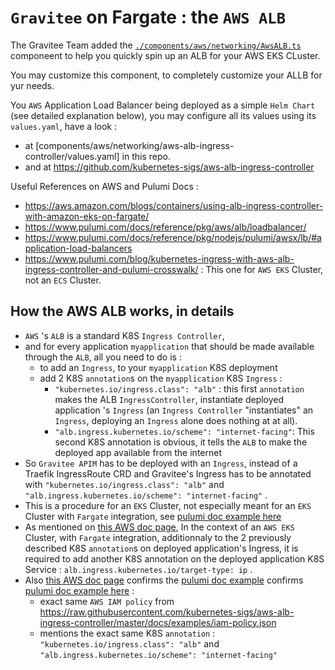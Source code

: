 # `Gravitee` on Fargate : the `AWS ALB`


The Gravitee Team added the [`./components/aws/networking/AwsALB.ts`](./components/aws/networking/) componeent to help you quickly spin up an ALB for your AWS EKS CLuster.

You may customize this component, to completely customize your ALLB for yur needs.

You `AWS` Application Load Balancer being deployed as a simple `Helm Chart` (see detailed explanation below), you may configure all its values using its `values.yaml`, have a look :
* at [components/aws/networking/aws-alb-ingress-controller/values.yaml] in this repo.
* and at https://github.com/kubernetes-sigs/aws-alb-ingress-controller


Useful References on AWS and Pulumi Docs :

* https://aws.amazon.com/blogs/containers/using-alb-ingress-controller-with-amazon-eks-on-fargate/
* https://www.pulumi.com/docs/reference/pkg/aws/alb/loadbalancer/
* https://www.pulumi.com/docs/reference/pkg/nodejs/pulumi/awsx/lb/#application-load-balancers
* https://www.pulumi.com/blog/kubernetes-ingress-with-aws-alb-ingress-controller-and-pulumi-crosswalk/ : This one for `AWS EKS` Cluster, not an `ECS` Cluster.


## How the AWS ALB works, in details

* `AWS` 's `ALB` is a standard K8S `Ingress Controller`,
* and for every application `myapplication` that should be made available through the `ALB`, all you need to do is :
  * to add an `Ingress`, to your `myapplication` K8S deployment
  * add 2 K8S `annotation`s on the `myapplication` K8S `Ingress` :
    * `"kubernetes.io/ingress.class": "alb"` : this first `annotation` makes the ALB `IngressController`, instantiate deployed application 's `Ingress`  (an `Ingress Controller` "instantiates" an `Ingress`, deploying an `Ingress` alone does nothing at at all).
    * `"alb.ingress.kubernetes.io/scheme": "internet-facing"`:  This second K8S annotation is obvious, it tells the `ALB` to make the deployed app available from the internet
* So `Gravitee APIM` has to be deployed with an `Ingress`, instead of a Traefik IngressRoute CRD and Gravitee's  Ingress has to be annotated  with   `"kubernetes.io/ingress.class": "alb"` and `"alb.ingress.kubernetes.io/scheme": "internet-facing"` .
* This is a procedure for an `EKS` Cluster, not especially meant for an `EKS` Cluster with `Fargate` integration, see [pulumi doc example here](https://www.pulumi.com/blog/kubernetes-ingress-with-aws-alb-ingress-controller-and-pulumi-crosswalk/)
* As mentioned on [this AWS doc page](https://aws.amazon.com/blogs/containers/using-alb-ingress-controller-with-amazon-eks-on-fargate/), In the context of an `AWS EKS` Cluster, with `Fargate` integration, additionnaly to the 2 previously described K8S `annotation`s on deployed application's Ingress, it is required to add another K8S annotation on the deployed application K8S Service : `alb.ingress.kubernetes.io/target-type: ip` .
* Also [this AWS doc page](https://aws.amazon.com/blogs/containers/using-alb-ingress-controller-with-amazon-eks-on-fargate/) confirms the [pulumi doc example](https://www.pulumi.com/blog/kubernetes-ingress-with-aws-alb-ingress-controller-and-pulumi-crosswalk/) confirms [pulumi doc example here](https://www.pulumi.com/blog/kubernetes-ingress-with-aws-alb-ingress-controller-and-pulumi-crosswalk/) :
  * exact same  `AWS IAM policy` from https://raw.githubusercontent.com/kubernetes-sigs/aws-alb-ingress-controller/master/docs/examples/iam-policy.json
  * mentions the exact same K8S `annotation` : `"kubernetes.io/ingress.class": "alb"` and `"alb.ingress.kubernetes.io/scheme": "internet-facing"`
